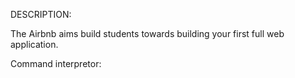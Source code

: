 DESCRIPTION:

The Airbnb aims build students towards building your first full web application.

Command interpretor:
